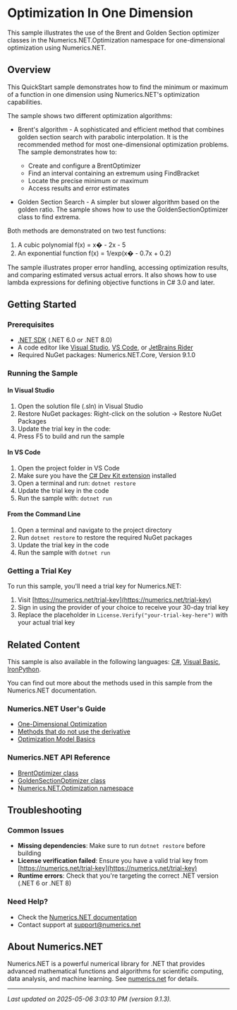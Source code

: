 # Optimization In One Dimension

This sample illustrates the use of the Brent and Golden Section optimizer classes in the Numerics.NET.Optimization namespace for one-dimensional optimization using Numerics.NET.

## Overview

This QuickStart sample demonstrates how to find the minimum or maximum of a function in one dimension using 
Numerics.NET's optimization capabilities.

The sample shows two different optimization algorithms:

- Brent's algorithm - A sophisticated and efficient method that combines golden section search with 
  parabolic interpolation. It is the recommended method for most one-dimensional optimization problems.
  The sample demonstrates how to:
  - Create and configure a BrentOptimizer
  - Find an interval containing an extremum using FindBracket
  - Locate the precise minimum or maximum
  - Access results and error estimates

- Golden Section Search - A simpler but slower algorithm based on the golden ratio. The sample shows 
  how to use the GoldenSectionOptimizer class to find extrema.

Both methods are demonstrated on two test functions:
1. A cubic polynomial f(x) = x� - 2x - 5
2. An exponential function f(x) = 1/exp(x� - 0.7x + 0.2)

The sample illustrates proper error handling, accessing optimization results, and comparing estimated 
versus actual errors. It also shows how to use lambda expressions for defining objective functions in 
C# 3.0 and later.


## Getting Started

### Prerequisites

- [.NET SDK](https://dotnet.microsoft.com/download) (.NET 6.0 or .NET 8.0)
- A code editor like [Visual Studio](https://visualstudio.microsoft.com/), [VS Code](https://code.visualstudio.com/), or [JetBrains Rider](https://www.jetbrains.com/rider/)
- Required NuGet packages: Numerics.NET.Core, Version 9.1.0

### Running the Sample

#### In Visual Studio
1. Open the solution file (.sln) in Visual Studio
2. Restore NuGet packages: Right-click on the solution → Restore NuGet Packages
3. Update the trial key in the code:
4. Press F5 to build and run the sample

#### In VS Code

1. Open the project folder in VS Code
2. Make sure you have the [C# Dev Kit extension](https://marketplace.visualstudio.com/items?itemName=ms-dotnettools.csdevkit) installed
3. Open a terminal and run: `dotnet restore`
4. Update the trial key in the code 
5. Run the sample with: `dotnet run`

#### From the Command Line

1. Open a terminal and navigate to the project directory
2. Run `dotnet restore` to restore the required NuGet packages
3. Update the trial key in the code
4. Run the sample with `dotnet run`

### Getting a Trial Key

To run this sample, you'll need a trial key for Numerics.NET:

1. Visit [https://numerics.net/trial-key](https://numerics.net/trial-key)
2. Sign in using the provider of your choice to receive your 30-day trial key
3. Replace the placeholder in `License.Verify("your-trial-key-here")` with your actual trial key

## Related Content

This sample is also available in the following languages: 
[C#](https://github.com/NumericsDotNet/quickstart-csharp/tree/net8.0/mathematics/optimization/optimization-in-1d), [Visual Basic](https://github.com/NumericsDotNet/quickstart-visualbasic/tree/net8.0/mathematics/optimization/optimization-in-1d), [IronPython](https://github.com/NumericsDotNet/quickstart-ironpython/tree/net8.0/mathematics/optimization/optimization-in-1d).

You can find out more about the methods used in this sample from the Numerics.NET documentation.

### Numerics.NET User's Guide

- [One-Dimensional Optimization](https://numerics.net/documentation/latest/mathematics/optimization/one-dimensional-optimization)
- [Methods that do not use the derivative](https://numerics.net/documentation/latest/mathematics/solving-equations/methods-that-do-not-use-the-derivative)
- [Optimization Model Basics](https://numerics.net/documentation/latest/mathematics/optimization/optimization-model-basics)

### Numerics.NET API Reference

- [BrentOptimizer class](https://numerics.net/documentation/latest/reference/numerics.net.optimization.brentoptimizer)
- [GoldenSectionOptimizer class](https://numerics.net/documentation/latest/reference/numerics.net.optimization.goldensectionoptimizer)
- [Numerics.NET.Optimization namespace](https://numerics.net/documentation/latest/reference/numerics.net.optimization)


## Troubleshooting

### Common Issues

- **Missing dependencies**: Make sure to run `dotnet restore` before building
- **License verification failed**: Ensure you have a valid trial key from [https://numerics.net/trial-key](https://numerics.net/trial-key)
- **Runtime errors**: Check that you're targeting the correct .NET version (.NET 6 or .NET 8)

### Need Help?

- Check the [Numerics.NET documentation](https://numerics.net/documentation/)
- Contact support at [support@numerics.net](mailto:support@numerics.net?subject=OptimizationIn1D%20QuickStart%20Sample%20%28F%23%29)

## About Numerics.NET

Numerics.NET is a powerful numerical library for .NET that provides advanced mathematical 
functions and algorithms for scientific computing, data analysis, and machine learning.
See [numerics.net](https://numerics.net) for details.

---

_Last updated on 2025-05-06 3:03:10 PM (version 9.1.3)._
